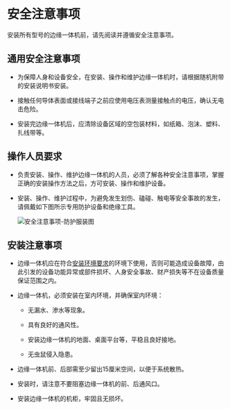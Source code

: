 安全注意事项 
===========================

安装所有型号的边缘一体机前，请先阅读并遵循安全注意事项。

通用安全注意事项 
-----------------------------

* 为保障人身和设备安全，在安装、操作和维护边缘一体机时，请根据随机附带的安装说明书安装。

  

* 接触任何导体表面或接线端子之前应使用电压表测量接触点的电压，确认无电击危险。

  

* 安装完边缘一体机后，应清除设备区域的空包装材料，如纸箱、泡沫、塑料、扎线带等。

  




操作人员要求 
---------------------------

* 负责安装、操作、维护边缘一体机的人员，必须了解各种安全注意事项，掌握正确的安装操作方法之后，方可安装、操作和维护设备。

  

* 安装、操作、维护过程中，为避免发生划伤、磕碰、触电等安全事故的发生，请佩戴如下图所示专用防护设备和绝缘工具。

  ![安全注意事项-防护服装图](https://static-aliyun-doc.oss-accelerate.aliyuncs.com/assets/img/zh-CN/9465751261/p275135.png)
  




安装注意事项 
---------------------------

* 边缘一体机应在符合[安装环境要求]()的环境下使用，否则可能造成设备故障，由此引发的设备功能异常或部件损坏、人身安全事故、财产损失等不在设备质量保证范围之内。

  

* 边缘一体机，必须安装在室内环境，并确保室内环境：

  * 无漏水、渗水等现象。

    
  
  * 具有良好的通风性。

    
  
  * 安装边缘一体机的地面、桌面平台等，平稳且良好接地。

    
  
  * 无虫鼠侵入隐患。

    
  

  

* 边缘一体机前、后部需至少留出15厘米空间，以便于系统散热。

  

* 安装时，请注意不要阻塞边缘一体机的前、后通风口。

  

* 安装边缘一体机的机柜，牢固且无损坏。

  



